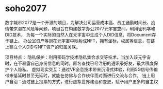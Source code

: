 # soho2077

数字城市2077是一个开源的项目，为解决公司运营成本高、员工通勤时间长、疫情带来潜在风险等问题，项目旨在构建数字办公2077元宇宙空间。利用密码学和DID技术， 为每一个实际的自然人在元宇宙中生成个人DID信息，将Document存于链上。 办公室资产等则在元宇宙中映射成NFT，拥有坐标，权属等信息，在链上建立个人DID与NFT资产的归属关联。

项目特点：
隐私保护：利用密码学技术隐私集合求交等技术，当加入该元宇宙时，在不暴露自己身份信息的同时，匿名查找已经注册的通讯录好友，最大限度保护个人隐私。
虚拟现实交互：通过VR全息技术带来沉浸式体验，利用5G信号传输带来低延时甚至无延时，就能在仿佛与合作伙伴面对面进行交流与合作。
链上用户自治：通过链上投票的方式，进行虚拟世界建设和变更，赋予用户更多的自主权
